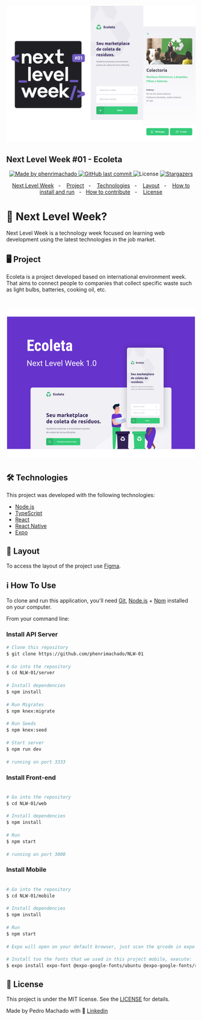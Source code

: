 <h1 align="center">
  <img alt="Logo Next Level Week" title="#NextLevelWeek" src="./.github/app-mobile-nlw.png" width="600px" />
</h1>

<h2>
  Next Level Week #01 - Ecoleta
</h2>

<p align="center">
  <a href="https://www.linkedin.com/in/pedrohenrique-machado/">
    <img alt="Made by phenrimachado" src="https://img.shields.io/badge/made%20by-phenrimachado-%2304D361">
  </a>

  <a href="https://github.com/phenrimachado/NLW-01/commits/master">
    <img alt="GitHub last commit" src="https://img.shields.io/github/last-commit/phenrimachado/NLW-01">
  </a>

  <img alt="License" src="https://img.shields.io/badge/license-MIT-brightgreen">
   <a href="https://github.com/phenrimachado/NLW-01/stargazers">
    <img alt="Stargazers" src="https://img.shields.io/github/stars/phenrimachado/NLW-01?style=social">
  </a>
</p>

<p align="center">
  <a href="#-next-level-week">Next Level Week</a>&nbsp;&nbsp;&nbsp;-&nbsp;&nbsp;&nbsp;
  <a href="#-project">Project</a>&nbsp;&nbsp;&nbsp;-&nbsp;&nbsp;&nbsp;
  <a href="#-Technologies">Technologies</a>&nbsp;&nbsp;&nbsp;-&nbsp;&nbsp;&nbsp;
  <a href="#-layout">Layout</a>&nbsp;&nbsp;&nbsp;-&nbsp;&nbsp;&nbsp;
  <a href="#-how-to-use">How to install and run</a>&nbsp;&nbsp;&nbsp;-&nbsp;&nbsp;&nbsp;<a href="#-how-to-contribute">How to contribute</a>&nbsp;&nbsp;&nbsp;-&nbsp;&nbsp;&nbsp;
  <a href="#-license">License</a>
</p>

# 💭 Next Level Week?

Next Level Week is a technology week focused on learning web development using the latest technologies in the job market.

## 🖥 Project 

Ecoleta is a project developed based on international environment week. 
That aims to connect people to companies that collect specific waste such as light bulbs, batteries, cooking oil, etc.

<h1 align="center">
  <img alt="Example" title="Example" src=".github/capa.svg" width="500px" />
</h1>

## 🛠 Technologies

This project was developed with the following technologies:

- [Node.js][nodejs]
- [TypeScript][typescript]
- [React][reactjs]
- [React Native][rn]
- [Expo][expo]

## 📐 Layout

To access the layout of the project use [Figma](https://www.figma.com/file/1SxgOMojOB2zYT0Mdk28lB/).

## ℹ️ How To Use

To clone and run this application, you'll need [Git](https://git-scm.com), [Node.js][nodejs] + [Npm][npm] installed on your computer.

From your command line:

### Install API Server

```bash
# Clone this repository
$ git clone https://github.com/phenrimachado/NLW-01

# Go into the repository
$ cd NLW-01/server

# Install dependencies
$ npm install

# Run Migrates
$ npm knex:migrate

# Run Seeds
$ npm knex:seed

# Start server
$ npm run dev

# running on port 3333
```

### Install Front-end

```bash

# Go into the repository
$ cd NLW-01/web

# Install dependencies
$ npm install

# Run
$ npm start

# running on port 3000
```

### Install Mobile

```bash

# Go into the repository
$ cd NLW-01/mobile

# Install dependencies
$ npm install

# Run
$ npm start

# Expo will open on your default browser, just scan the qrcode in expo app on your smartphone

# Install too the fonts that we used in this project mobile, execute:
$ expo install expo-font @expo-google-fonts/ubuntu @expo-google-fonts/roboto

```

## 📝 License

This project is under the MIT license. See the [LICENSE](https://github.com/phenrimachado/NLW-01/blob/master/LICENSE) for details.


Made by Pedro Machado with 💙
[Linkedin](https://www.linkedin.com/in/pedrohenrique-machado/)

[nodejs]: https://nodejs.org/
[typescript]: https://www.typescriptlang.org/
[expo]: https://expo.io/
[reactjs]: https://reactjs.org
[rn]: https://facebook.github.io/react-native/
[npm]: https://www.npmjs.com/

